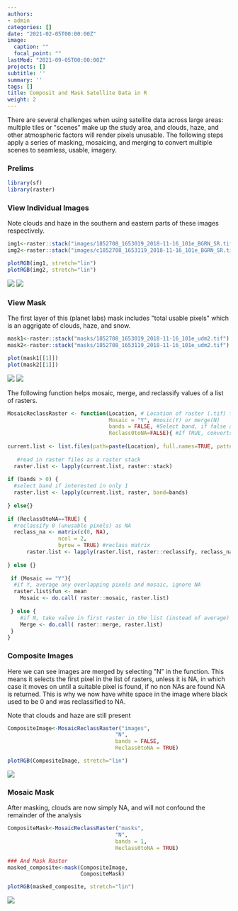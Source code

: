 ```yaml
---
authors:
- admin
categories: []
date: "2021-02-05T00:00:00Z"
image:
  caption: ""
  focal_point: ""
lastMod: "2021-09-05T00:00:00Z"
projects: []
subtitle: ''
summary: ''
tags: []
title: Composit and Mask Satellite Data in R
weight: 2
---
```





There are several challenges when using satellite data across large areas: multiple tiles or "scenes" make up the study area, and clouds, haze, and other atmospheric factors will render pixels unusable. The following steps apply a series of masking, mosaicing, and merging to convert multiple scenes to seamless, usable, imagery.

### Prelims

```r
library(sf)
library(raster)
```

### View Individual Images
Note clouds and haze in the southern and eastern parts of these images respectively.

```r
img1<-raster::stack("images/1852708_1653019_2018-11-16_101e_BGRN_SR.tif")
img2<-raster::stack("images/c1852708_1653119_2018-11-16_101e_BGRN_SR.tif")

plotRGB(img1, stretch="lin")
plotRGB(img2, stretch="lin")
```

![](/images/Mosaic/img1.png)
![](/images/Mosaic/img2.png)

### View Mask
The first layer of this (planet labs) mask includes "total usable pixels" which is an aggrigate of clouds, haze, and snow.

```r
mask1<-raster::stack("masks/1852708_1653019_2018-11-16_101e_udm2.tif")
mask2<-raster::stack("masks/1852708_1653119_2018-11-16_101e_udm2.tif")

plot(mask1[[1]])
plot(mask2[[1]])
```

![](/images/Mosaic/mask2.png)
![](/images/Mosaic/mask2.png)

The following function helps mosaic, merge, and reclassify values of a list of rasters. 

```r
MosaicReclassRaster <- function(Location, # Location of raster (.tif) files
                                Mosaic = "Y", #mosic(Y) or merge(N)
                                bands = FALSE, #Select band, if false all bands returned
                                Reclass0toNA=FALSE){ #If TRUE, converts 0 values to NA
  
current.list <- list.files(path=paste(Location), full.names=TRUE, pattern = ".tif")
  
   #read in raster files as a raster stack
  raster.list <- lapply(current.list, raster::stack)
  
if (bands > 0) {
  #select band if interested in only 1
  raster.list <- lapply(current.list, raster, band=bands)
  
} else{}
  
if (Reclass0toNA==TRUE) {
  #reclassify 0 (unusable pixels) as NA
  reclass_na <- matrix(c(0, NA),
                ncol = 2,
                byrow = TRUE) #reclass matrix
      raster.list <- lapply(raster.list, raster::reclassify, reclass_na)
      
} else {}
  
 if (Mosaic == "Y"){
  #if Y, average any overlapping pixels and mosaic, ignore NA
  raster.list$fun <- mean
    Mosaic <- do.call( raster::mosaic, raster.list)
    
 } else {
    #if N, take value in first raster in the list (instead of average) unless it is NA
    Merge <- do.call( raster::merge, raster.list)
 }
}
```

### Composite Images
Here we can see images are merged by selecting "N" in the function. This means it selects the first pixel in the list of rasters, unless it is NA, in which case it moves on until a suitable pixel is found, if no non NAs are found NA is returned. This is why we now have white space in the image where black used to be 0 and was reclassified to NA.

Note that clouds and haze are still present

```r
CompositeImage<-MosaicReclassRaster("images", 
                                  "N", 
                                  bands = FALSE, 
                                  Reclass0toNA = TRUE)

plotRGB(CompositeImage, stretch="lin")
```

![](/images/Mosaic/Compimg.png)

### Mosaic Mask
After masking, clouds are now simply NA, and will not confound the remainder of the analysis

```r
CompositeMask<-MosaicReclassRaster("masks", 
                                  "N", 
                                  bands = 1, 
                                  Reclass0toNA = TRUE)

### And Mask Raster
masked_composite<-mask(CompositeImage,
                       CompositeMask)

plotRGB(masked_composite, stretch="lin")
```

![](/images/Mosaic/MaskedComp.png)

